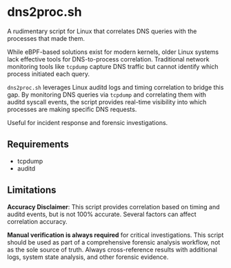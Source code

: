 # dns2proc.sh

A rudimentary script for Linux that correlates DNS queries with the processes that made them.

While eBPF-based solutions exist for modern kernels, older Linux systems lack effective tools for DNS-to-process correlation. Traditional network monitoring tools like `tcpdump` capture DNS traffic but cannot identify which process initiated each query.

`dns2proc.sh` leverages Linux auditd logs and timing correlation to bridge this gap. By monitoring DNS queries via `tcpdump` and correlating them with auditd syscall events, the script provides real-time visibility into which processes are making specific DNS requests.

Useful for incident response and forensic investigations. 

## Requirements
- tcpdump
- auditd

## Limitations

**Accuracy Disclaimer**: This script provides correlation based on timing and auditd events, but is not 100% accurate. Several factors can affect correlation accuracy.

**Manual verification is always required** for critical investigations. This script should be used as part of a comprehensive forensic analysis workflow, not as the sole source of truth. Always cross-reference results with additional logs, system state analysis, and other forensic evidence.
